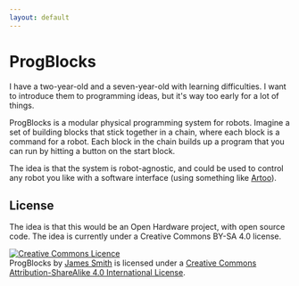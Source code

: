 ```yaml
---
layout: default
---
```


# ProgBlocks

I have a two-year-old and a seven-year-old with learning difficulties. I want to introduce them to programming ideas, but it's way too early for a lot of things.

ProgBlocks is a modular physical programming system for robots. Imagine a set of building blocks that stick together in a chain, where each block is a command for a robot. Each block in the chain builds up a program that you can run by hitting a button on the start block.

The idea is that the system is robot-agnostic, and could be used to control any robot you like with a software interface (using something like [Artoo](http://artoo.io)).

## License

The idea is that this would be an Open Hardware project, with open source code. The idea is currently under a Creative Commons BY-SA 4.0 license.

<a rel="license" href="http://creativecommons.org/licenses/by-sa/4.0/"><img alt="Creative Commons Licence" style="border-width:0" src="https://i.creativecommons.org/l/by-sa/4.0/88x31.png" /></a><br /><span xmlns:dct="http://purl.org/dc/terms/" href="http://purl.org/dc/dcmitype/Text" property="dct:title" rel="dct:type">ProgBlocks</span> by <a xmlns:cc="http://creativecommons.org/ns#" href="http://floppy.org.uk" property="cc:attributionName" rel="cc:attributionURL">James Smith</a> is licensed under a <a rel="license" href="http://creativecommons.org/licenses/by-sa/4.0/">Creative Commons Attribution-ShareAlike 4.0 International License</a>.

